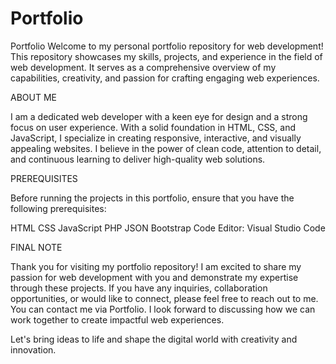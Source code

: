# Portfolio
Portfolio
Welcome to my personal portfolio repository for web development! This repository showcases my skills, projects, and experience in the field of web development. It serves as a comprehensive overview of my capabilities, creativity, and passion for crafting engaging web experiences.

ABOUT ME

I am a dedicated web developer with a keen eye for design and a strong focus on user experience. With a solid foundation in HTML, CSS, and JavaScript, I specialize in creating responsive, interactive, and visually appealing websites. I believe in the power of clean code, attention to detail, and continuous learning to deliver high-quality web solutions.

PREREQUISITES

Before running the projects in this portfolio, ensure that you have the following prerequisites:

HTML
CSS
JavaScript
PHP
JSON
Bootstrap
Code Editor: Visual Studio Code

FINAL NOTE

Thank you for visiting my portfolio repository! I am excited to share my passion for web development with you and demonstrate my expertise through these projects. If you have any inquiries, collaboration opportunities, or would like to connect, please feel free to reach out to me. You can contact me via Portfolio. I look forward to discussing how we can work together to create impactful web experiences.

Let's bring ideas to life and shape the digital world with creativity and innovation.
